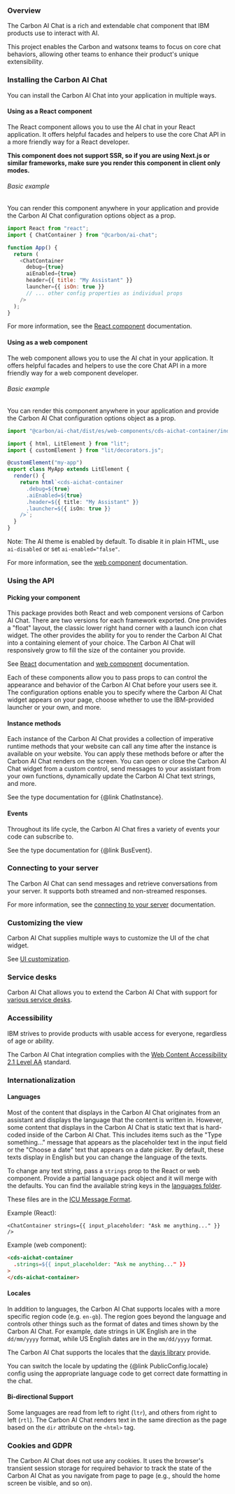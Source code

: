 ### Overview

The Carbon AI Chat is a rich and extendable chat component that IBM products use to interact with AI.

This project enables the Carbon and watsonx teams to focus on core chat behaviors, allowing other teams to enhance their product's unique extensibility.

### Installing the Carbon AI Chat

You can install the Carbon AI Chat into your application in multiple ways.

#### Using as a React component

The React component allows you to use the AI chat in your React application. It offers helpful facades and helpers to use the core Chat API in a more friendly way for a React developer.

**This component does not support SSR, so if you are using Next.js or similar frameworks, make sure you render this component in client only modes.**

###### Basic example

You can render this component anywhere in your application and provide the Carbon AI Chat configuration options object as a prop.

```javascript
import React from "react";
import { ChatContainer } from "@carbon/ai-chat";

function App() {
  return (
    <ChatContainer
      debug={true}
      aiEnabled={true}
      header={{ title: "My Assistant" }}
      launcher={{ isOn: true }}
      // ... other config properties as individual props
    />
  );
}
```

For more information, see the [React component](React.md) documentation.

#### Using as a web component

The web component allows you to use the AI chat in your application. It offers helpful facades and helpers to use the core Chat API in a more friendly way for a web component developer.

###### Basic example

You can render this component anywhere in your application and provide the Carbon AI Chat configuration options object as a prop.

```typescript
import "@carbon/ai-chat/dist/es/web-components/cds-aichat-container/index.js";

import { html, LitElement } from "lit";
import { customElement } from "lit/decorators.js";

@customElement("my-app")
export class MyApp extends LitElement {
  render() {
    return html`<cds-aichat-container
      .debug=${true}
      .aiEnabled=${true}
      .header=${{ title: "My Assistant" }}
      .launcher=${{ isOn: true }}
    />`;
  }
}
```

Note: The AI theme is enabled by default. To disable it in plain HTML, use `ai-disabled` or set `ai-enabled="false"`.

For more information, see the [web component](WebComponent.md) documentation.

### Using the API

#### Picking your component

This package provides both React and web component versions of Carbon AI Chat. There are two versions for each framework exported. One provides a "float" layout, the classic lower right hand corner with a launch icon chat widget. The other provides the ability for you to render the Carbon AI Chat into a containing element of your choice. The Carbon AI Chat will responsively grow to fill the size of the container you provide.

See [React](React.md) documentation and [web component](WebComponent.md) documentation.

Each of these components allow you to pass props to can control the appearance and behavior of the Carbon AI Chat before your users see it. The configuration options enable you to specify where the Carbon AI Chat widget appears on your page, choose whether to use the IBM-provided launcher or your own, and more.

#### Instance methods

Each instance of the Carbon AI Chat provides a collection of imperative runtime methods that your website can call any time after the instance is available on your website. You can apply these methods before or after the Carbon AI Chat renders on the screen. You can open or close the Carbon AI Chat widget from a custom control, send messages to your assistant from your own functions, dynamically update the Carbon AI Chat text strings, and more.

See the type documentation for {@link ChatInstance}.

#### Events

Throughout its life cycle, the Carbon AI Chat fires a variety of events your code can subscribe to.

See the type documentation for {@link BusEvent}.

### Connecting to your server

The Carbon AI Chat can send messages and retrieve conversations from your server. It supports both streamed and non-streamed responses.

For more information, see the [connecting to your server](CustomServer.md) documentation.

### Customizing the view

Carbon AI Chat supplies multiple ways to customize the UI of the chat widget.

See [UI customization](Customization.md).

### Service desks

Carbon AI Chat allows you to extend the Carbon AI Chat with support for [various service desks](CustomServiceDesks.md).

### Accessibility

IBM strives to provide products with usable access for everyone, regardless of age or ability.

The Carbon AI Chat integration complies with the [Web Content Accessibility 2.1 Level AA](https://www.w3.org/WAI/standards-guidelines/wcag/new-in-21/) standard.

### Internationalization

#### Languages

Most of the content that displays in the Carbon AI Chat originates from an assistant and displays the language that the content is written in. However, some content that displays in the Carbon AI Chat is static text that is hard-coded inside of the Carbon AI Chat. This includes items such as the "Type something..." message that appears as the placeholder text in the input field or the "Choose a date" text that appears on a date picker. By default, these texts display in English but you can change the language of the texts.

To change any text string, pass a `strings` prop to the React or web component. Provide a partial language pack object and it will merge with the defaults. You can find the available string keys in the [languages folder](https://github.com/carbon-design-system/carbon-ai-chat/tree/main/packages/ai-chat/src/languages).

These files are in the [ICU Message Format](http://userguide.icu-project.org/formatparse/messages).

Example (React):

```tsx
<ChatContainer strings={{ input_placeholder: "Ask me anything..." }} />
```

Example (web component):

```html
<cds-aichat-container
  .strings=${{ input_placeholder: "Ask me anything..." }}
>
</cds-aichat-container>
```

#### Locales

In addition to languages, the Carbon AI Chat supports locales with a more specific region code (e.g. `en-gb`). The region goes beyond the language and controls other things such as the format of dates and times shown by the Carbon AI Chat. For example, date strings in UK English are in the `dd/mm/yyyy` format, while US English dates are in the `mm/dd/yyyy` format.

The Carbon AI Chat supports the locales that the [dayjs library](https://github.com/iamkun/dayjs/tree/dev/src/locale) provide.

You can switch the locale by updating the {@link PublicConfig.locale} config using the appropriate language code to get correct date formatting in the chat.

#### Bi-directional Support

Some languages are read from left to right (`ltr`), and others from right to left (`rtl`). The Carbon AI Chat renders text in the same direction as the page based on the `dir` attribute on the `<html>` tag.

### Cookies and GDPR

The Carbon AI Chat does not use any cookies. It uses the browser's transient session storage for required behavior to track the state of the Carbon AI Chat as you navigate from page to page (e.g., should the home screen be visible, and so on).
